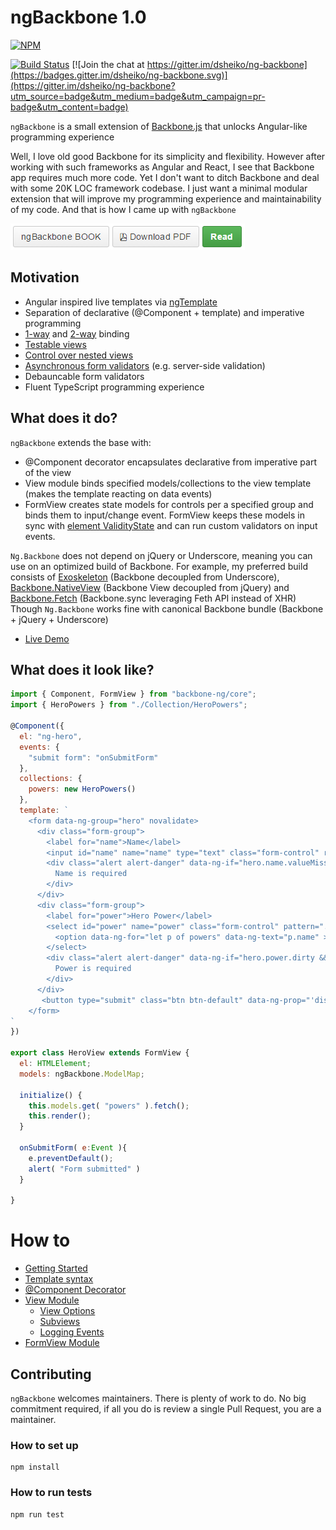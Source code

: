 # ngBackbone 1.0

[![NPM](https://nodei.co/npm/ng-backbone.png)](https://nodei.co/npm/ng-backbone/)

[![Build Status](https://travis-ci.org/dsheiko/ng-backbone.png)](https://travis-ci.org/dsheiko/ng-backbone)
[![Join the chat at https://gitter.im/dsheiko/ng-backbone](https://badges.gitter.im/dsheiko/ng-backbone.svg)](https://gitter.im/dsheiko/ng-backbone?utm_source=badge&utm_medium=badge&utm_campaign=pr-badge&utm_content=badge)


`ngBackbone` is a small extension of [Backbone.js](http://backbonejs.org/) that unlocks Angular-like programming experience

Well, I love old good Backbone for its simplicity and flexibility. However after working with such frameworks as Angular and React, I see that Backbone app requires much more code. Yet I don't want to ditch Backbone and deal with some 20K LOC framework codebase. I just want a minimal modular extension that will improve my programming experience and maintainability of my code.
And that is how I came up with `ngBackbone`

<a href="https://www.gitbook.com/book/dsheiko/ng-backbone/"><img src="./doc/ng-backbone-book.png" alt="Read ngBackbone.Book" /></a>

## Motivation
* Angular inspired live templates via [ngTemplate](https://github.com/dsheiko/ng-template)
* Separation of declarative (@Component + template) and imperative programming
* [1-way](https://dsheiko.gitbooks.io/ng-backbone/content/data_binding.html) and [2-way](https://dsheiko.gitbooks.io/ng-backbone/content/formview.html) binding
* [Testable views](https://dsheiko.gitbooks.io/ng-backbone/content/testing_components.html)
* [Control over nested views](https://dsheiko.gitbooks.io/ng-backbone/content/nesting_components.html)
* [Asynchronous form validators](https://dsheiko.gitbooks.io/ng-backbone/content/formview.html) (e.g. server-side validation)
* Debauncable form validators
* Fluent TypeScript programming experience


## What does it do?

`ngBackbone` extends the base with:

* @Component decorator encapsulates declarative from imperative part of the view
* View module binds specified models/collections to the view template (makes the template reacting on data events)
* FormView creates state models for controls per a specified group and binds them to input/change event. FormView keeps these models in sync with [element ValidityState](https://www.w3.org/TR/html5/forms.html#the-constraint-validation-api) and can run custom validators on input events.


`Ng.Backbone` does not depend on jQuery or Underscore, meaning you can use on an optimized build of Backbone. For example,
my preferred  build consists of [Exoskeleton](https://github.com/paulmillr/exoskeleton) (Backbone decoupled from Underscore), [Backbone.NativeView](https://github.com/akre54/Backbone.NativeView) (Backbone View decoupled from jQuery) and
[Backbone.Fetch](https://github.com/akre54/Backbone.Fetch) (Backbone.sync leveraging Feth API instead of XHR)
Though `Ng.Backbone` works fine with canonical Backbone bundle (Backbone + jQuery + Underscore)

* [Live Demo](https://dsheiko.github.io/ng-backbone/demo.html)

## What does it look like?


```javascript
import { Component, FormView } from "backbone-ng/core";
import { HeroPowers } from "./Collection/HeroPowers";

@Component({
  el: "ng-hero",
  events: {
    "submit form": "onSubmitForm"
  },
  collections: {
    powers: new HeroPowers()
  },
  template: `
    <form data-ng-group="hero" novalidate>
      <div class="form-group">
        <label for="name">Name</label>
        <input id="name" name="name" type="text" class="form-control" required >
        <div class="alert alert-danger" data-ng-if="hero.name.valueMissing">
          Name is required
        </div>
      </div>
      <div class="form-group">
        <label for="power">Hero Power</label>
        <select id="power" name="power" class="form-control" pattern=".{2}">
          <option data-ng-for="let p of powers" data-ng-text="p.name" >Nothing here</option>
        </select>
        <div class="alert alert-danger" data-ng-if="hero.power.dirty && !hero.power.valid">
          Power is required
        </div>
      </div>
       <button type="submit" class="btn btn-default" data-ng-prop="'disabled', !hero.group.valid">Submit</button>\n\
    </form>
`
})

export class HeroView extends FormView {
  el: HTMLElement;
  models: ngBackbone.ModelMap;

  initialize() {
    this.models.get( "powers" ).fetch();
    this.render();
  }

  onSubmitForm( e:Event ){
    e.preventDefault();
    alert( "Form submitted" )
  }

}

```

# How to

* [Getting Started](./doc/getting-started.md)
* [Template syntax](./doc/template.md)
* [@Component Decorator](./doc/view.md)
* [View Module](./doc/view.md)
  * [View Options](./doc/view/options.md)
  * [Subviews](./doc/view/subviews.md)
  * [Logging Events](./doc/view/logger.md)
* [FormView Module](./doc/formview.md)


## Contributing

`ngBackbone` welcomes maintainers. There is plenty of work to do. No big commitment required,
if all you do is review a single Pull Request, you are a maintainer.


### How to set up

```
npm install
```


### How to run tests

```
npm run test
```